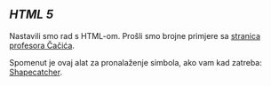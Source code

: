 ## *HTML 5*

Nastavili smo rad s HTML-om. Prošli smo brojne primjere sa [stranica profesora Čačića](https://web.math.pmf.unizg.hr/~veky/rp1/vjezbe3/).

Spomenut je ovaj alat za pronalaženje simbola, ako vam kad zatreba: [Shapecatcher](http://shapecatcher.com/).
